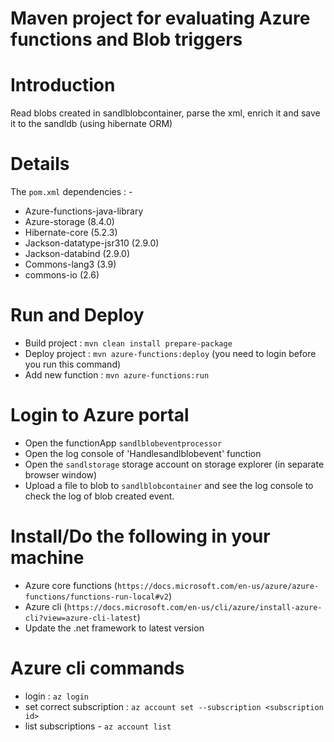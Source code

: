 Maven project for evaluating Azure functions and Blob triggers
=================================================================

# Introduction
Read blobs created in sandlblobcontainer, parse the xml, enrich it and save it to the sandldb (using hibernate ORM)

# Details

The `pom.xml` dependencies : -

* Azure-functions-java-library
* Azure-storage (8.4.0)
* Hibernate-core (5.2.3)
* Jackson-datatype-jsr310 (2.9.0)
* Jackson-databind (2.9.0)
* Commons-lang3 (3.9)
* commons-io (2.6)

# Run and Deploy

 * Build project : `mvn clean install prepare-package`
 * Deploy project : `mvn azure-functions:deploy` (you need to login before you run this command)
 * Add new function : `mvn azure-functions:run`

# Login to Azure portal

* Open the functionApp `sandlblobeventprocessor`
* Open the log console of 'Handlesandlblobevent' function
* Open the `sandlstorage` storage account on storage explorer (in separate browser window)
* Upload a file to blob to `sandlblobcontainer` and see the log console to check the log of blob created event.


# Install/Do the following in your machine 

* Azure core functions (`https://docs.microsoft.com/en-us/azure/azure-functions/functions-run-local#v2`)
* Azure cli (`https://docs.microsoft.com/en-us/cli/azure/install-azure-cli?view=azure-cli-latest`)
* Update the .net framework to latest version

# Azure cli commands
* login : `az login`
* set correct subscription : `az account set --subscription <subscription id>`
* list subscriptions - `az account list`
